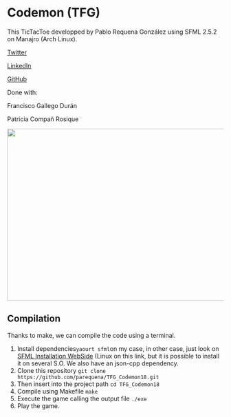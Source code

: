 # Codemon (TFG)

This TicTacToe developped by Pablo Requena González using SFML 2.5.2 on Manajro (Arch Linux).

[Twitter](https://twitter.com/conPdePABLO)

[LinkedIn](https://www.linkedin.com/in/pablo-requena-gonz%C3%A1lez-387366146/)

[GitHub](https://github.com/parequena)

Done with:</p>
Francisco Gallego Durán</p>
Patricia Compañ Rosique</p>

<p align="center"><img width="620" height="400" src="https://github.com/parequena/TFG_Codemon18/blob/master/Docs/game.gif"></p>


## Compilation
Thanks to make, we can compile the code using a terminal.
 1. Install dependencies`yaourt sfml`on my case, in other case, just look on [SFML Installation WebSide](https://www.sfml-dev.org/tutorials/2.5/start-linux.php) (Linux on this link, but it is possible to install it on several S.O.
 We also have an json-cpp dependency.
 2. Clone this repository `git clone https://github.com/parequena/TFG_Codemon18.git`
 3. Then insert into the project path `cd TFG_Codemon18`
 4. Compile using Makefile `make`
 5. Execute the game calling the output file `./exe`
 6. Play the game.
